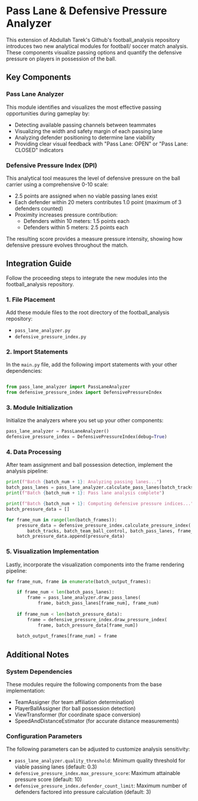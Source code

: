 # Pass Lane & Defensive Pressure Analyzer

This extension of Abdullah Tarek's Github's football_analysis repository introduces two new analytical modules for football/ soccer match analysis. These components visualize passing options and quantify the defensive pressure on players in possession of the ball.

## Key Components

### Pass Lane Analyzer
This module identifies and visualizes the most effective passing opportunities during gameplay by:
- Detecting available passing channels between teammates
- Visualizing the width and safety margin of each passing lane
- Analyzing defender positioning to determine lane viability
- Providing clear visual feedback with "Pass Lane: OPEN" or "Pass Lane: CLOSED" indicators

### Defensive Pressure Index (DPI)
This analytical tool measures the level of defensive pressure on the ball carrier using a comprehensive 0-10 scale:
- 2.5 points are assigned when no viable passing lanes exist
- Each defender within 20 meters contributes 1.0 point (maximum of 3 defenders counted)
- Proximity increases pressure contribution:
  - Defenders within 10 meters: 1.5 points each
  - Defenders within 5 meters: 2.5 points each

The resulting score provides a measure pressure intensity, showing how defensive pressure evolves throughout the match.

## Integration Guide

Follow the proceeding steps to integrate the new modules into the football_analysis repository.

### 1. File Placement
Add these module files to the root directory of the football_analysis repository:
- `pass_lane_analyzer.py`
- `defensive_pressure_index.py`

### 2. Import Statements
In the `main.py` file, add the following import statements with your other dependencies:

```python

from pass_lane_analyzer import PassLaneAnalyzer
from defensive_pressure_index import DefensivePressureIndex
```

### 3. Module Initialization
Initialize the analyzers where you set up your other components:

```python
pass_lane_analyzer = PassLaneAnalyzer()
defensive_pressure_index = DefensivePressureIndex(debug=True)  
```

### 4. Data Processing
After team assignment and ball possession detection, implement the analysis pipeline:

```python
print(f"Batch {batch_num + 1}: Analyzing passing lanes...")
batch_pass_lanes = pass_lane_analyzer.calculate_pass_lanes(batch_tracks, batch_team_ball_control)
print(f"Batch {batch_num + 1}: Pass lane analysis complete")

print(f"Batch {batch_num + 1}: Computing defensive pressure indices...")
batch_pressure_data = []

for frame_num in range(len(batch_frames)):
    pressure_data = defensive_pressure_index.calculate_pressure_index(
        batch_tracks, batch_team_ball_control, batch_pass_lanes, frame_num)
    batch_pressure_data.append(pressure_data)
```

### 5. Visualization Implementation
Lastly, incorporate the visualization components into the frame rendering pipeline:

```python
for frame_num, frame in enumerate(batch_output_frames):

    if frame_num < len(batch_pass_lanes):
        frame = pass_lane_analyzer.draw_pass_lanes(
            frame, batch_pass_lanes[frame_num], frame_num)
            
    if frame_num < len(batch_pressure_data):
        frame = defensive_pressure_index.draw_pressure_index(
            frame, batch_pressure_data[frame_num])
            
    batch_output_frames[frame_num] = frame
```

## Additional Notes

### System Dependencies
These modules require the following components from the base implementation:
- TeamAssigner (for team affiliation determination)
- PlayerBallAssigner (for ball possession detection)
- ViewTransformer (for coordinate space conversion)
- SpeedAndDistanceEstimator (for accurate distance measurements)

### Configuration Parameters
The following parameters can be adjusted to customize analysis sensitivity:

- `pass_lane_analyzer.quality_threshold`: Minimum quality threshold for viable passing lanes (default: 0.3)
- `defensive_pressure_index.max_pressure_score`: Maximum attainable pressure score (default: 10)
- `defensive_pressure_index.defender_count_limit`: Maximum number of defenders factored into pressure calculation (default: 3)
